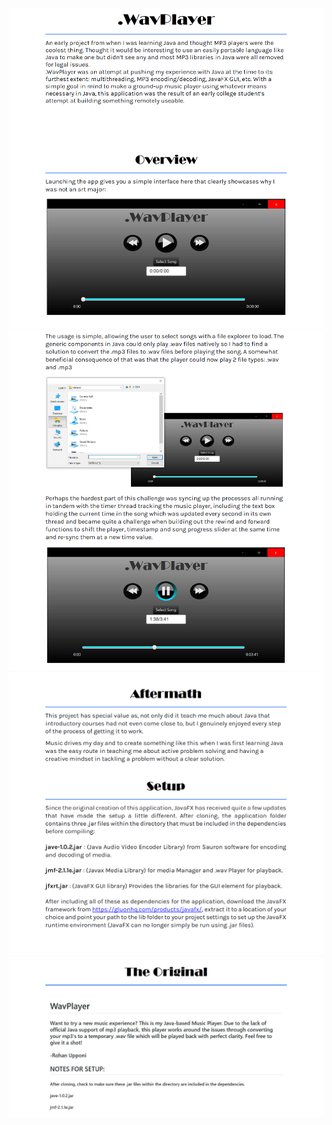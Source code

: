 
![Documentation](https://github.com/rupponi/WavPlayer/blob/master/res/introduction.PNG)
![Documentation](https://github.com/rupponi/WavPlayer/blob/master/res/overview.PNG)
![Documentation](https://github.com/rupponi/WavPlayer/blob/master/res/aftermath-setup.PNG)
![Documentation](https://github.com/rupponi/WavPlayer/blob/master/res/original-intro.PNG)